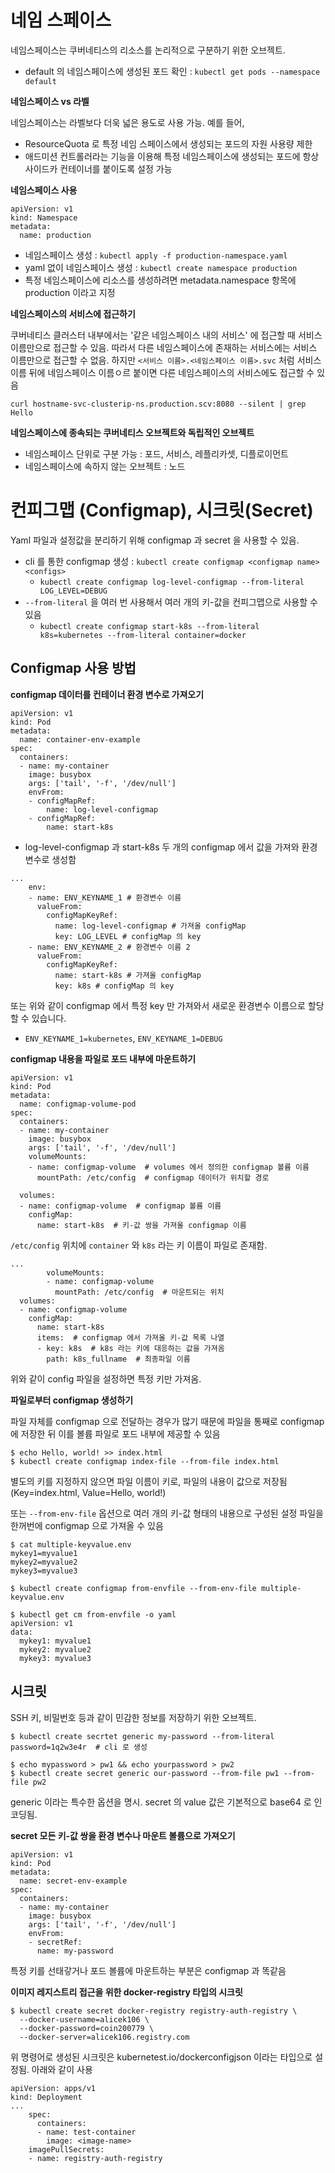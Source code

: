 # 네임 스페이스

  네임스페이스는 쿠버네티스의 리소스를 논리적으로 구분하기 위한 오브젝트. 

- default 의 네임스페이스에 생성된 포드 확인 : `kubectl get pods --namespace default`

**네임스페이스 vs 라벨**

  네임스페이스는 라벨보다 더욱 넓은 용도로 사용 가능. 예를 들어,

- ResourceQuota 로 특정 네임 스페이스에서 생성되는 포드의 자원 사용량 제한
- 애드미션 컨트롤러라는 기능을 이용해 특정 네임스페이스에 생성되는 포드에 항상 사이드카 컨테이너를 붙이도록 설정 가능

**네임스페이스 사용**

```
apiVersion: v1
kind: Namespace
metadata:
  name: production
```

- 네임스페이스 생성 : `kubectl apply -f production-namespace.yaml`
- yaml 없이 네임스페이스 생성 : `kubectl create namespace production`
- 특정 네임스페이스에 리소스를 생성하려면 metadata.namespace 항목에 production 이라고 지정

**네임스페이스의 서비스에 접근하기**

  쿠버네티스 클러스터 내부에서는 '같은 네임스페이스 내의 서비스' 에 접근할 때 서비스 이름만으로 접근할 수 있음. 따라서 다른 네임스페이스에 존재하는 서비스에는 서비스 이름만으로 접근할 수 없음. 하지만 `<서비스 이름>.<네임스페이스 이름>.svc` 처럼 서비스 이름 뒤에 네임스페이스 이름ㅇ르 붙이면 다른 네임스페이스의 서비스에도 접근할 수 있음

`curl hostname-svc-clusterip-ns.production.scv:8080 --silent | grep Hello`

**네임스페이스에 종속되는 쿠버네티스 오브젝트와 독립적인 오브젝트**

- 네임스페이스 단위로 구분 가능 : 포드, 서비스, 레플리카셋, 디플로이먼트
- 네임스페이스에 속하지 않는 오브젝트 : 노드

# 컨피그맵 (Configmap), 시크릿(Secret)

  Yaml 파일과 설정값을 분리하기 위해 configmap 과 secret 을 사용할 수 있음.

- cli 를 통한 configmap 생성 : `kubectl create configmap <configmap name> <configs>`
  - `kubectl create configmap log-level-configmap --from-literal LOG_LEVEL=DEBUG`
- `--from-literal` 을 여러 번 사용해서 여러 개의 키-값을 컨피그맵으로 사용할 수 있음
  - `kubectl create configmap start-k8s --from-literal k8s=kubernetes --from-literal container=docker`

## Configmap 사용 방법

**configmap 데이터를 컨테이너 환경 변수로 가져오기**

```
apiVersion: v1
kind: Pod
metadata:
  name: container-env-example
spec:
  containers:
  - name: my-container
    image: busybox
    args: ['tail', '-f', '/dev/null']
    envFrom:
    - configMapRef:
        name: log-level-configmap
    - configMapRef:
        name: start-k8s
```

- log-level-configmap 과 start-k8s 두 개의 configmap 에서 값을 가져와 환경 변수로 생성함

```
...
    env:
    - name: ENV_KEYNAME_1 # 환경변수 이름
      valueFrom:
        configMapKeyRef:
          name: log-level-configmap # 가져올 configMap
          key: LOG_LEVEL # configMap 의 key
    - name: ENV_KEYNAME_2 # 환경변수 이름 2
      valueFrom:
        configMapKeyRef:
          name: start-k8s # 가져올 configMap
          key: k8s # configMap 의 key
```

  또는 위와 같이 configmap 에서 특정 key 만 가져와서 새로운 환경변수 이름으로 할당할 수 있습니다.

- `ENV_KEYNAME_1=kubernetes`, `ENV_KEYNAME_1=DEBUG`

**configmap 내용을 파일로 포드 내부에 마운트하기**

```
apiVersion: v1
kind: Pod
metadata:
  name: configmap-volume-pod
spec:
  containers:
  - name: my-container
    image: busybox
    args: ['tail', '-f', '/dev/null']
    volumeMounts:
    - name: configmap-volume  # volumes 에서 정의한 configmap 볼륨 이름
      mountPath: /etc/config  # configmap 데이터가 위치할 경로
  
  volumes:
  - name: configmap-volume  # configmap 볼륨 이름
    configMap:
      name: start-k8s  # 키-값 쌍을 가져올 configmap 이름
```

  `/etc/config` 위치에 `container` 와 `k8s` 라는 키 이름이 파일로 존재함. 

```
...
		volumeMounts:
		- name: configmap-volume
		  mountPath: /etc/config  # 마운트되는 위치
  volumes:
  - name: configmap-volume
    configMap:
      name: start-k8s
      items:  # configmap 에서 가져올 키-값 목록 나열
      - key: k8s  # k8s 라는 키에 대응하는 값을 가져옴
        path: k8s_fullname  # 최종파일 이름
```

  위와 같이 config 파일을 설정하면 특정 키만 가져옴.

**파일로부터 configmap 생성하기**

  파일 자체를 configmap 으로 전달하는 경우가 많기 때문에 파일을 통째로 configmap 에 저장한 뒤 이를 볼륨 파일로 포드 내부에 제공할 수 있음

```
$ echo Hello, world! >> index.html
$ kubectl create configmap index-file --from-file index.html
```

  별도의 키를 지정하지 않으면 파일 이름이 키로, 파일의 내용이 값으로 저장됨 (Key=index.html, Value=Hello, world!)

  또는 `--from-env-file` 옵션으로 여러 개의 키-값 형태의 내용으로 구성된 설정 파일을 한꺼번에 configmap 으로 가져올 수 있음

```
$ cat multiple-keyvalue.env
mykey1=myvalue1
mykey2=myvalue2
mykey3=myvalue3

$ kubectl create configmap from-envfile --from-env-file multiple-keyvalue.env

$ kubectl get cm from-envfile -o yaml
apiVersion: v1
data:
  mykey1: myvalue1
  mykey2: myvalue2
  mykey3: myvalue3
```

## 시크릿

  SSH 키, 비밀번호 등과 같이 민감한 정보를 저장하기 위한 오브젝트.

```
$ kubectl create secrtet generic my-password --from-literal password=1q2w3e4r  # cli 로 생성

$ echo mypassword > pw1 && echo yourpassword > pw2
$ kubectl create secret generic our-password --from-file pw1 --from-file pw2
```

  generic 이라는 특수한 옵션을 명시. secret 의 value 값은 기본적으로 base64 로 인코딩됨.

**secret 모든 키-값 쌍을 환경 변수나 마운트 볼륨으로 가져오기**

```
apiVersion: v1
kind: Pod
metadata:
  name: secret-env-example
spec:
  containers:
  - name: my-container
    image: busybox
    args: ['tail', '-f', '/dev/null']
    envFrom:
    - secretRef:
      name: my-password
```

  특정 키를 선태갛거나 포드 볼륨에 마운트하는 부분은 configmap 과 똑같음

**이미지 레지스트리 접근을 위한 docker-registry 타입의 시크릿**

```
$ kubectl create secret docker-registry registry-auth-registry \
  --docker-username=alicek106 \
  --docker-password=coin200779 \
  --docker-server=alicek106.registry.com
```

  위 명령어로 생성된 시크릿은 kubernetest.io/dockerconfigjson 이라는 타입으로 설정됨. 아래와 같이 사용

```
apiVersion: apps/v1
kind: Deployment
...
	spec:
	  containers:
	  - name: test-container
	    image: <image-name>
    imagePullSecrets:
    - name: registry-auth-registry
```

